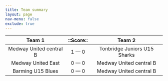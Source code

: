 ```yaml
---
title: Team summary
layout: page
nav-menu: false
exclude: true
---
```




|         Team 1          |  ::Score::  |            Team 2            |
|:-----------------------:|:-----------:|:----------------------------:|
| Medway United central B | 1 &mdash; 0 | Tonbridge Juniors U15 Sharks |
|   Medway United East    | 0 &mdash; 0 |   Medway United central B    |
|    Barming U15 Blues    | 0 &mdash; 0 |   Medway United central B    |

 <br /><br /><br />